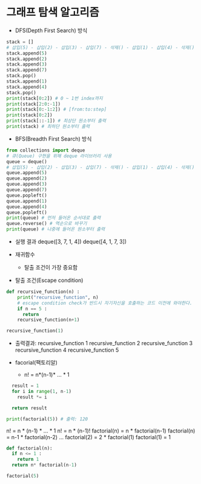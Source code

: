 # 그래프 탐색 알고리즘

* DFS(Depth First Search) 방식
```python
stack = []
# 삽입(5) - 삽입(2) - 삽입(3) - 삽입(7) - 삭제() - 삽입(1) - 삽입(4) - 삭제()
stack.append(5)
stack.append(2)
stack.append(3)
stack.append(7) 
stack.pop()
stack.append(1)
stack.append(4)
stack.pop()
print(stack[0:2]) # 0 ~ 1번 index까지
print(stack[2:0:-1])
print(stack[0:-1:2]) # [from:to:step]
print(stack[0:2]) 
print(stack[::-1]) # 최상단 원소부터 출력
print(stack) # 최하단 원소부터 출력
```

* BFS(Breadth First Search) 방식
```python
from collections import deque
# 큐(Queue) 구현을 위해 deque 라이브러리 사용
queue = deque()
# 삽입(5) - 삽입(2) - 삽입(3) - 삽입(7) - 삭제() - 삽입(1) - 삽입(4) - 삭제()
queue.append(5)
queue.append(2)
queue.append(3)
queue.append(7)
queue.popleft()
queue.append(1)
queue.append(4)
queue.popleft()
print(queue) # 먼저 들어온 순서대로 출력 
queue.reverse() # 역순으로 바꾸기 
print(queue) # 나중에 들어온 원소부터 출력
```
* 실행 결과
deque([3, 7, 1, 4])
deque([4, 1, 7, 3])

* 재귀함수
  - 탈출 조건이 가장 중요함
* 탈출 조건(Escape condition)
```python
def recursive_function(n) :
    print("recursive_function", n)
    # escape condition check가 반드시 자기자신을 호출하는 코드 이전에 와야한다.
    if n == 5 :
      return
    recursive_function(n+1)

recursive_function(1)

```
* 출력결과:
recursive_function 1
recursive_function 2
recursive_function 3
recursive_function 4
recursive_function 5

* facorial(팩토리알)
  - n! = n*(n-1)* ... * 1
```python
  result = 1
  for i in range(1, n-1)
    result *= i

  return result

print(factorial(5)) # 출력: 120
```
n! = n * (n-1) * ... * 1
n! = n * (n-1)!
factorial(n) = n * factorial(n-1)
factorial(n) = n-1 * factorial(n-2)
...
factorial(2) = 2 * factorial(1)
  factorial(1) = 1
```python
def factorial(n):
  if n <= 1 :
    return 1
  return n* factorial(n-1)

factorial(5)
```
